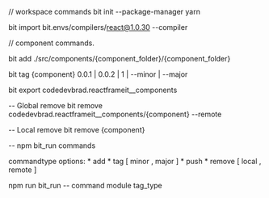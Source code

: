 // workspace commands
bit init --package-manager yarn

bit import bit.envs/compilers/react@1.0.30 --compiler

// component commands.

bit add ./src/components/{component_folder}/{component_folder}

bit tag {component} 0.0.1 | 0.0.2 | 1 | --minor | --major

bit export codedevbrad.reactframeit__components

-- Global remove
bit remove codedevbrad.reactframeit__components/{component} --remote

-- Local remove
bit remove {component}

-- npm bit_run commands

   commandtype options:
     * add
     * tag [ minor , major ]
     * push
     * remove [ local , remote ]

   npm run bit_run -- command module tag_type